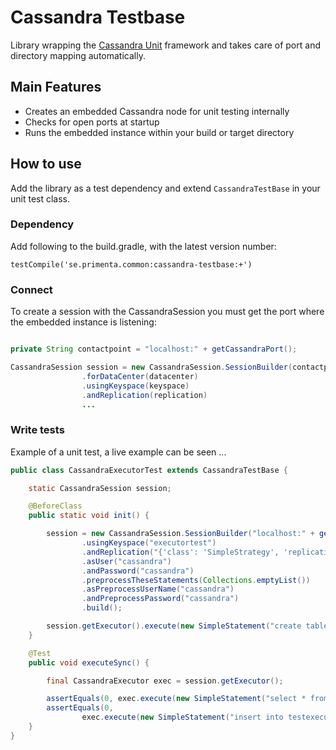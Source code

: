 # Cassandra Testbase #

Library wrapping the [Cassandra Unit](https://github.com/jsevellec/cassandra-unit/wiki) framework and takes care of port and directory mapping automatically.

## Main Features ##

* Creates an embedded Cassandra node for unit testing internally
* Checks for open ports at startup
* Runs the embedded instance within your build or target directory

## How to use ##

Add the library as a test dependency and extend `CassandraTestBase` in your unit test class.

### Dependency ###

Add following to the build.gradle, with the latest version number:

`testCompile('se.primenta.common:cassandra-testbase:+')`

### Connect ###

To create a session with the CassandraSession you must get the port where the embedded instance is listening:

```Java

private String contactpoint = "localhost:" + getCassandraPort();

CassandraSession session = new CassandraSession.SessionBuilder(contactpoint)
                .forDataCenter(datacenter)
                .usingKeyspace(keyspace)
                .andReplication(replication)
                ...
```

### Write tests ###

Example of a unit test, a live example can be seen ...

```Java
public class CassandraExecutorTest extends CassandraTestBase {

    static CassandraSession session;

    @BeforeClass
    public static void init() {

        session = new CassandraSession.SessionBuilder("localhost:" + getCassandraPort())
                .usingKeyspace("executortest")
                .andReplication("{'class': 'SimpleStrategy', 'replication_factor': '1'}")
                .asUser("cassandra")
                .andPassword("cassandra")
                .preprocessTheseStatements(Collections.emptyList())
                .asPreprocessUserName("cassandra")
                .andPreprocessPassword("cassandra")
                .build();

        session.getExecutor().execute(new SimpleStatement("create table testexecutor(id int primary key, test text)"));
    }

    @Test
    public void executeSync() {

        final CassandraExecutor exec = session.getExecutor();

        assertEquals(0, exec.execute(new SimpleStatement("select * from testexecutor where id = 666")).all().size());
        assertEquals(0,
                exec.execute(new SimpleStatement("insert into testexecutor(id, test) values (1, 'x')")).all().size());
    }
}
```
